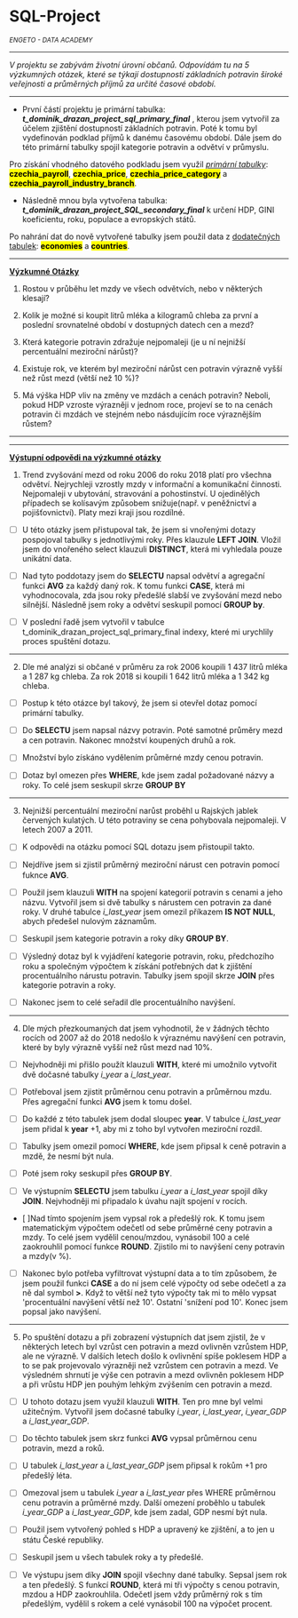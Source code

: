 # SQL-Project 
<small>*ENGETO - DATA ACADEMY*</small> 

-------------------------------------------------------------------------------------------
*V projektu se zabývám životní úrovní občanů. Odpovídám tu na 5 výzkumných otázek, které se týkají dostupností základních potravin široké veřejnosti a průměrných příjmů za určité časové období.* 


-------------------------------------------------------------------------------------------


*    První částí projektu je primární tabulka: ***t_dominik_drazan_project_sql_primary_final*** , kterou jsem vytvořil za účelem zjištění dostupností základních potravin. Poté k tomu byl vydefinován podklad příjmů k danému časovému období. Dále jsem do této primární tabulky spojil kategorie potravin a odvětví v průmyslu.

Pro získání vhodného datového podkladu jsem využil <u>*primární tabulky*</u>:
<mark>**czechia_payroll**</mark>, <mark>**czechia_price**</mark>, **<mark>czechia_price_category</mark>** a **<mark>czechia_payroll_industry_branch</mark>**.


*   Následně mnou byla vytvořena tabulka: ***t_dominik_drazan_project_SQL_secondary_final*** k určení HDP, GINI koeficientu, roku, populace a evropských států.

Po nahrání dat do nově vytvořené tabulky jsem použil data z <u>dodatečných tabulek</u>: **<mark>economies</mark>** a **<mark>countries</mark>**.

-------------------------------------------------------------------------------------------


<u>**Výzkumné Otázky**</u>

1. Rostou v průběhu let mzdy ve všech odvětvích, nebo v některých klesají?

2. Kolik je možné si koupit litrů mléka a kilogramů chleba za první a poslední srovnatelné období v dostupných datech cen a mezd?

3. Která kategorie potravin zdražuje nejpomaleji (je u ní nejnižší percentuální meziroční nárůst)?

4. Existuje rok, ve kterém byl meziroční nárůst cen potravin výrazně vyšší než růst mezd (větší než 10 %)?

5. Má výška HDP vliv na změny ve mzdách a cenách potravin? Neboli, pokud HDP vzroste výrazněji v jednom roce, projeví se to na cenách potravin či mzdách ve stejném nebo násdujícím roce výraznějším růstem?

-------------------------------------------------------------------------------------------

-------------------------------------------------------------------------------------------


<u>**Výstupní odpovědi na výzkumné otázky**</u>

1. Trend zvyšování mezd od roku 2006 do roku 2018 platí pro všechna odvětví. Nejrychleji vzrostly mzdy v informační a komunikační činnosti. Nejpomaleji v ubytování, stravování a pohostinství. U ojedinělých případech se kolísavým způsobem snižuje(např. v peněžnictví a pojišťovnictví). Platy mezi kraji jsou rozdílné. 
* [ ] U této otázky jsem přistupoval tak, že jsem si vnořenými dotazy pospojoval tabulky s jednotlivými roky. Přes klauzule **LEFT JOIN**.
Vložil jsem do vnořeného select klauzuli **DISTINCT**, která mi vyhledala pouze unikátní data.

* [ ] Nad tyto poddotazy jsem do **SELECTU** napsal odvětví a agregační funkci **AVG** za každý daný rok. K tomu funkci **CASE**, která mi vyhodnocovala, zda jsou roky předešlé slabší ve zvyšování mezd nebo silnější. Následně jsem roky a odvětví seskupil pomocí **GROUP by**. 

* [ ] V poslední řadě jsem vytvořil v tabulce t_dominik_drazan_project_sql_primary_final indexy, které mi urychlily proces spuštění dotazu.


-------------------------------------------------------------------------------------------

2. Dle mé analýzi si občané v průměru za rok 2006 koupili 1 437 litrů mléka a 1 287 kg chleba. Za rok 2018 si koupili 1 642 litrů mléka a 1 342 kg chleba.
* [ ] Postup k této otázce byl takový, že jsem si otevřel dotaz pomocí primární tabulky. 

* [ ] Do **SELECTU** jsem napsal názvy potravin. Poté samotné průměry mezd a cen potravin. Nakonec množství koupených druhů a rok.

* [ ] Množství bylo získáno vydělením průměrné mzdy cenou potravin.

* [ ] Dotaz byl omezen přes **WHERE**, kde jsem zadal požadované názvy a roky. To celé jsem seskupil skrze **GROUP BY**

-------------------------------------------------------------------------------------------

3. Nejnižší percentuální meziroční narůst proběhl u Rajských jablek červených kulatých. U této potraviny se cena pohybovala nejpomaleji. V letech 2007 a  2011.


* [ ] K odpovědi na otázku pomocí SQL dotazu jsem přistoupil takto.

* [ ] Nejdříve jsem si zjistil průměrný meziroční nárust cen potravin pomocí fuknce **AVG**.

* [ ] Použil jsem klauzuli **WITH** na spojení kategorií potravin s cenami a jeho názvu. Vytvořil jsem si dvě tabulky s nárustem cen potravin za dané roky. V druhé tabulce *i_last_year* jsem omezil příkazem **IS NOT NULL**, abych předešel nulovým záznamům. 

* [ ] Seskupil jsem kategorie potravin a roky díky **GROUP BY**.


* [ ] Výsledný dotaz byl k vyjádření kategorie potravin, roku, předchozího roku a společným výpočtem k získání potřebných dat k zjištění procentuálního nárustu potravin. Tabulky jsem spojil skrze **JOIN** přes kategorie potravin a roky.

* [ ] Nakonec jsem to celé seřadil dle procentuálního navýšení.

-------------------------------------------------------------------------------------------

4. Dle mých přezkoumaných dat jsem vyhodnotil, že v žádných těchto rocích od 2007 až do 2018 nedošlo k výraznému navýšení cen potravin, které by byly výrazně vyšší než růst mezd nad 10%.


* [ ] Nejvhodněji mi přišlo použít klauzuli **WITH**, které mi umožnilo vytvořit dvě dočasné tabulky *i_year* a *i_last_year*.

* [ ] Potřeboval jsem zjistit průměrnou cenu potravin a průměrnou mzdu. Přes agregační funkci **AVG** jsem k tomu došel.

* [ ] Do každé z této tabulek jsem dodal sloupec **year**. V tabulce *i_last_year* jsem přidal k **year** +1, aby mi z toho byl vytvořen meziroční rozdíl.

* [ ] Tabulky jsem omezil pomocí **WHERE**, kde jsem připsal k ceně potravin a mzdě, že nesmí být nula.

* [ ] Poté jsem roky seskupil přes **GROUP BY**.

* [ ] Ve výstupním **SELECTU** jsem tabulku *i_year* a *i_last_year* spojil díky **JOIN**. Nejvhodněji mi připadalo k úvahu najít spojení v rocích.

* [ ]Nad tímto spojením jsem vypsal rok a předešlý rok. K tomu jsem matematickým výpočtem odečetl od sebe průměrné ceny potravin a mzdy. To celé jsem vydělil cenou/mzdou, vynásobil 100 a celé zaokrouhlil pomocí funkce **ROUND**. Zjistilo mi to navýšení ceny potravin a mzdy(v %).

* [ ] Nakonec bylo potřeba vyfiltrovat výstupní data a to tím způsobem, že jsem použil funkci **CASE** a do ní jsem celé výpočty od sebe odečetl a za ně dal symbol **>**. Když to větší než tyto výpočty tak mi to mělo vypsat 'procentuální navýšení větší než 10'. Ostatní 'snížení pod 10'. Konec jsem popsal jako navýšení. 

-------------------------------------------------------------------------------------------

5. Po spuštění dotazu a při zobrazení výstupních dat jsem zjistil, že v některých letech byl vzrůst cen potravin a mezd ovlivněn vzrůstem HDP, ale ne výrazně. V dalších letech došlo k ovlivnění spíše poklesem HDP a to se pak projevovalo výrazněji než vzrůstem  cen potravin a mezd. Ve výsledném shrnutí je výše cen potravin a mezd ovlivněn poklesem HDP a při vrůstu HDP jen pouhým lehkým zvýšením cen potravin a mezd.

* [ ] U tohoto dotazu jsem využil klauzuli **WITH**. Ten pro mne byl velmi užitečným. Vytvořil jsem dočasné tabulky *i_year*, *i_last_year*, *i_year_GDP* a  *i_last_year_GDP*.

* [ ] Do těchto tabulek jsem skrz funkci **AVG** vypsal průměrnou cenu potravin, mezd a roků.

* [ ] U tabulek *i_last_year* a *i_last_year_GDP* jsem připsal k rokům +1 pro předešlý léta.

* [ ] Omezoval jsem u tabulek *i_year* a *i_last_year* přes WHERE průměrnou cenu potravin a průměrné mzdy. Další omezení proběhlo u tabulek *i_year_GDP* a *i_last_year_GDP*, kde jsem zadal, GDP nesmí být nula.

* [ ] Použil jsem vytvořený pohled s HDP a upravený ke zjištění, a to  jen u státu České republiky.

* [ ] Seskupil jsem u všech tabulek roky a ty předešlé.

* [ ] Ve výstupu jsem díky **JOIN** spojil všechny dané tabulky.
Sepsal jsem rok a ten předešlý. S funkcí **ROUND**, která mi tři výpočty s cenou potravin, mzdou a HDP zaokrouhlila. Odečetl jsem vždy průměrný rok s tím předešlým, vydělil s rokem a celé vynásobil 100 na výpočet procent.
